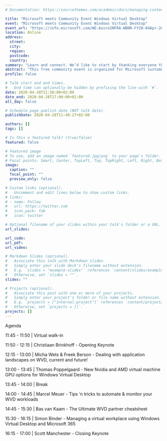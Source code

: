 ```yaml
---
# Documentation: https://sourcethemes.com/academic/docs/managing-content/

title: "Microsoft meets Community Event Windows Virtual Desktop"
event: "Microsoft meets Community Event Windows Virtual Desktop"
event_url: "https://info.microsoft.com/WE-AzureINFRA-WBNR-FY20-04Apr-28-MicrosoftmeetsCommunityeventWindowsVirtualDesktop-SRDEM15574_Covid19_LP01Registration-ForminBody.html"
location: Online
address:
  street:
  city:
  region:
  postcode:
  country:
summary: "Learn and connect. We’d like to start by thanking everyone that has adopted Windows Virtual Desktop since we announced general availability on September 30, 2019! The interest in Windows Virtual Desktop (WVD) is enormous and implementations are growing every single day."
abstract: "This free community event is organized for Microsoft customers and community participants that are keen to learn from the best MVP Community WVD Rockstars out of Europe — sharing their experiences and best practices from the field."
profile: false

# Talk start and end times.
#   End time can optionally be hidden by prefixing the line with `#`.
date: 2020-04-28T11:50:00+02:00
date_end: 2020-04-28T17:00:00+02:00
all_day: false

# Schedule page publish date (NOT talk date).
publishDate: 2020-04-28T11:40:27+02:00

authors: []
tags: []

# Is this a featured talk? (true/false)
featured: false

# Featured image
# To use, add an image named `featured.jpg/png` to your page's folder. 
# Focal points: Smart, Center, TopLeft, Top, TopRight, Left, Right, BottomLeft, Bottom, BottomRight.
image:
  caption: ""
  focal_point: ""
  preview_only: false

# Custom links (optional).
#   Uncomment and edit lines below to show custom links.
# links:
# - name: Follow
#   url: https://twitter.com
#   icon_pack: fab
#   icon: twitter

# Optional filename of your slides within your talk's folder or a URL.
url_slides:

url_code:
url_pdf:
url_video:

# Markdown Slides (optional).
#   Associate this talk with Markdown slides.
#   Simply enter your slide deck's filename without extension.
#   E.g. `slides = "example-slides"` references `content/slides/example-slides.md`.
#   Otherwise, set `slides = ""`.
slides: ""

# Projects (optional).
#   Associate this post with one or more of your projects.
#   Simply enter your project's folder or file name without extension.
#   E.g. `projects = ["internal-project"]` references `content/project/deep-learning/index.md`.
#   Otherwise, set `projects = []`.
projects: []
---
```


Agenda

11:45 - 11:50 | Virtual walk-in

11:50 - 12:15 | Christiaan Brinkhoff - Opening Keynote

12:15 - 13:00 | Micha Wets & Freek Berson - Dealing with application landscapes on WVD, current and future!

13:00 - 13:45 | Thomas Poppelgaard - New Nvidia and AMD virtual machine GPU options for Windows Virtual Desktop

13:45 - 14:00 | Break

14:00 - 14:45 | Marcel Meuer - Tips ‘n tricks to automate & monitor your WVD workloads

14:45 - 15:30 | Bas van Kaam - The Ultimate WVD partner cheatsheet

15:30 - 16:15 | Simon Binder - Managing a virtual workplace using Windows Virtual Desktop and Microsoft 365

16:15 - 17:00 | Scott Manchester - Closing Keynote
